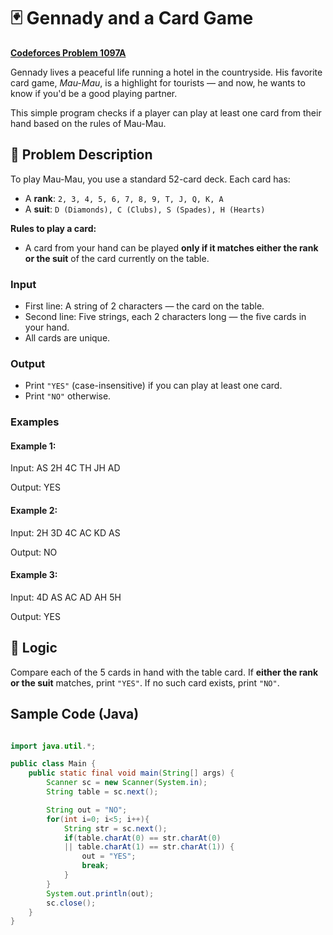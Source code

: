 # 🃏 Gennady and a Card Game 
[**Codeforces Problem 1097A**](https://codeforces.com/problemset/problem/1097/A)

Gennady lives a peaceful life running a hotel in the countryside. His favorite card game, *Mau-Mau*, is a highlight for tourists — and now, he wants to know if you'd be a good playing partner.

This simple program checks if a player can play at least one card from their hand based on the rules of Mau-Mau.

## 📝 Problem Description

To play Mau-Mau, you use a standard 52-card deck. Each card has:
- A **rank**: `2, 3, 4, 5, 6, 7, 8, 9, T, J, Q, K, A`
- A **suit**: `D (Diamonds), C (Clubs), S (Spades), H (Hearts)`

**Rules to play a card:**
- A card from your hand can be played **only if it matches either the rank or the suit** of the card currently on the table.

### Input

- First line: A string of 2 characters — the card on the table.
- Second line: Five strings, each 2 characters long — the five cards in your hand.
- All cards are unique.

### Output

- Print `"YES"` (case-insensitive) if you can play at least one card.
- Print `"NO"` otherwise.

### Examples

#### Example 1:
Input:
AS
2H 4C TH JH AD

Output:
YES

#### Example 2:
Input:
2H
3D 4C AC KD AS

Output:
NO

#### Example 3:
Input:
4D
AS AC AD AH 5H

Output:
YES

## 🧠 Logic

Compare each of the 5 cards in hand with the table card. If **either the rank or the suit** matches, print `"YES"`. If no such card exists, print `"NO"`.

##  Sample Code (Java)

```java

import java.util.*;

public class Main {
    public static final void main(String[] args) {
        Scanner sc = new Scanner(System.in);
        String table = sc.next();

        String out = "NO";
        for(int i=0; i<5; i++){
            String str = sc.next();
            if(table.charAt(0) == str.charAt(0) 
            || table.charAt(1) == str.charAt(1)) {
                out = "YES";
                break;
            }
        }
        System.out.println(out);
        sc.close();
    }
}
